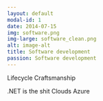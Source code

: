 ```yaml
---
layout: default
modal-id: 1
date: 2014-07-15
img: software.png
img-large: software_clean.png
alt: image-alt
title: Software development
passion: Software development
---
```

Lifecycle
Craftsmanship

.NET is the shit
Clouds
Azure